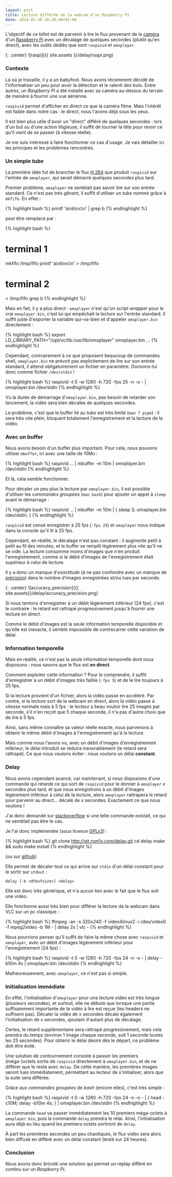 ```yaml
---
layout: post
title: Lecture différée de la webcam d'un Raspberry Pi
date: 2014-01-20 10:20:40+01:00
---
```


L'objectif de ce billet est de parvenir à lire le flux provenant de la
[caméra][] d'un [Raspberry Pi][] avec un décalage de quelques secondes (plutôt
qu'en direct), avec les outils dédiés que sont `raspivid` et `omxplayer`.

[caméra]: http://www.raspberrypi.org/camera
[raspberry pi]: https://fr.wikipedia.org/wiki/Raspberry_Pi

{: .center}
![raspi]({{ site.assets }}/delay/raspi.png)


### Contexte

Là où je travaille, il y a un babyfoot. Nous avons récemment décidé de
l'informatiser un peu pour avoir la détection et le ralenti des buts. Entre
autres, un _Raspberry Pi_ a été installé avec sa caméra au-dessus du terrain de
manière à fournir une vue aérienne.

`raspivid` permet d'afficher en direct ce que la caméra filme. Mais l'intérêt
est faible dans notre cas : le direct, nous l'avons déjà sous les yeux.

Il est bien plus utile d'avoir un "direct" différé de quelques secondes : lors
d'un but ou d'une action litigieuse, il suffit de tourner la tête pour revoir ce
qu'il vient de se passer (à vitesse réelle).

Je me suis intéressé à faire fonctionner ce cas d'usage. Je vais détailler ici
les principes et les problèmes rencontrés.


### Un simple _tube_

La première idée fut de brancher le flux [H.264][] que produit `raspivid` sur
l'entrée de `omxplayer`, qui serait démarré quelques secondes plus tard.

[H.264]: https://fr.wikipedia.org/wiki/H.264

Premier problème, `omxplayer` ne semblait pas savoir lire sur son entrée
standard. Ce n'est pas très gênant, il suffit d'utiliser un _tube nommé_ grâce à
`mkfifo`. En effet :

{% highlight bash %}
printf 'a\nb\nc\n' | grep b
{% endhighlight %}

peut être remplacé par :

{% highlight bash %}
# terminal 1
mkfifo /tmp/fifo
printf 'a\nb\nc\n' > /tmp/fifo

# terminal 2
< /tmp/fifo grep b
{% endhighlight %}

Mais en fait, il y a plus direct : `omxplayer` n'est qu'un script _wrapper_ pour
le vrai `omxplayer.bin`, c'est lui qui empêchait la lecture sur l'entrée
standard. Il suffit juste d'exporter la variable qui-va-bien et d'appeler
`omxplayer.bin` directement :

{% highlight bash %}
export LD_LIBRARY_PATH="/opt/vc/lib:/usr/lib/omxplayer"
omxplayer.bin …
{% endhighlight %}

Cependant, contrairement à ce que proposent beaucoup de commandes shell,
`omxplayer.bin` ne prévoit pas explicitement de lire sur son entrée standard, il
attend obligatoirement un fichier en paramètre. Donnons-lui donc comme fichier
`/dev/stdin` !

{% highlight bash %}
raspivid -t 0 -w 1280 -h 720 -fps 25 -n -o - | omxplayer.bin /dev/stdin
{% endhighlight %}

Vu la durée de démarrage d'`omxplayer.bin`, pas besoin de retarder son
lancement, la vidéo sera bien décalée de quelques secondes.

Le problème, c'est que le buffer lié au _tube_ est très limité (`man 7 pipe`) :
il sera très vite plein, bloquant totalement l'enregistrement et la lecture de
la vidéo.


### Avec un buffer

Nous avons besoin d'un buffer plus important. Pour cela, nous pouvons utiliser
`mbuffer`, ici avec une taille de 10Mo :

{% highlight bash %}
raspivid … | mbuffer -m 10m | omxplayer.bin /dev/stdin
{% endhighlight %}

Et là, cela semble fonctionner.

Pour décaler un peu plus la lecture par `omxplayer.bin`, il est possible
d'utiliser les _commandes groupées_ (`man bash`) pour ajouter un appel à `sleep`
avant le démarrage :

{% highlight bash %}
raspivid … | mbuffer -m 10m | { sleep 3; omxplayer.bin /dev/stdin; }
{% endhighlight %}

`raspivid` est censé enregistrer à 25 fps (`-fps 25`) et `omxplayer` nous
indique dans la console qu'il lit à 25 fps.

Cependant, en réalité, le décalage n'est pas constant : il augmente petit à
petit au fil des minutes, et le buffer se remplit légèrement plus vite qu'il ne
se vide. La lecture consomme moins d'images que n'en produit l'enregistrement,
comme si le débit d'images de l'enregistrement était supérieur à celui de
lecture.

Il y a donc un manque d'_exactitude_ (à ne pas confondre avec un manque de
[précision][]) dans le nombre d'images enregistrées et/ou lues par seconde.

[précision]: http://www.dspguide.com/ch2/7.htm

{: .center}
![accuracy_precision]({{ site.assets}}/delay/accuracy_precision.png)

Si nous tentons d'enregistrer à un débit légèrement inférieur (24 fps), c'est le
contraire : le retard est rattrapé progressivement jusqu'à fournir une lecture
en direct.

Comme le débit d'images est la seule information temporelle disponible et
qu'elle est inexacte, il semble impossible de contrecarrer cette variation de
délai.


### Information temporelle

Mais en réalité, ce n'est pas la seule information temporelle dont nous
disposons : nous savons que le flux est **en direct**.

Comment exploiter cette information ? Pour le comprendre, il suffit
d'enregistrer à un débit d'images très faible (`-fps 5`) et de le lire toujours
à 25 fps.

Si la lecture provient d'un fichier, alors la vidéo passe en accéléré. Par
contre, si la lecture sort de la webcam en direct, alors la vidéo passe à
vitesse normale mais à 5 fps : le lecteur a beau vouloir lire 25 images par
seconde, s'il n'en reçoit que 5 chaque seconde, il n'a pas d'autre choix que de
lire à 5 fps.

Ainsi, sans même connaître sa valeur réelle exacte, nous parvenons à obtenir le
même débit d'images à l'enregistrement qu'à la lecture.

Mais comme nous l'avons vu, avec un débit d'images d'enregistrement inférieur,
le délai introduit se réduira inexorablement (le retard sera rattrapé). Ce que
nous voulons éviter : nous voulons un délai **constant**.


### Delay

Nous avons cependant avancé, car maintenant, si nous disposions d'une commande
qui retarde ce qui sort de `raspivid` pour le donner à `omxplayer` _x_ secondes
plus tard, et que nous enregistrons à un débit d'images légèrement inférieur à
celui de la lecture, alors `omxplayer` rattrapera le retard pour parvenir au
direct… décalé de _x_ secondes. Exactement ce que nous voulons !

J'ai donc demandé sur [stackoverflow][] si une telle commande existait, ce qui
ne semblait pas être le cas.

[stackoverflow]: http://stackoverflow.com/questions/20979694/is-there-a-shell-command-to-delay-a-buffer

Je l'ai donc implémentée (sous licence [GPLv3][]) :

[gplv3]: https://fr.wikipedia.org/wiki/Licence_publique_g%C3%A9n%C3%A9rale_GNU

{% highlight bash %}
git clone http://git.rom1v.com/delay.git
cd delay
make && sudo make install
{% endhighlight %}

(ou sur [github](https://github.com/rom1v/delay))

Elle permet de décaler tout ce qui arrive sur `stdin` d'un délai constant pour
le sortir sur `stdout` :

    delay [-b <dtbufsize>] <delay>

Elle est donc très générique, et n'a aucun lien avec le fait que le flux soit
une vidéo.

Elle fonctionne aussi très bien pour différer la lecture de la webcam dans VLC
sur un pc classique :

{% highlight bash %}
ffmpeg -an -s 320x240 -f video4linux2 -i /dev/video0 -f mpeg2video -b 1M - |
  delay 2s | vlc -
{% endhighlight %}

Nous pourrions penser qu'il suffit de faire la même chose avec `raspivid` et
`omxplayer`, avec un débit d'images légèrement inférieur pour l'enregistrement
(24 fps) :

{% highlight bash %}
raspivid -t 0 -w 1280 -h 720 -fps 24 -n -o - |
  delay -b10m 4s |
  omxplayer.bin /dev/stdin
{% endhighlight %}

Malheureusement, avec `omxplayer`, ce n'est pas si simple.


### Initialisation immédiate

En effet, l'initialisation d'`omxplayer` pour une lecture vidéo est très longue
(plusieurs secondes), et surtout, elle ne débute que lorsque une partie
suffisamment importante de la vidéo à lire est reçue (les headers ne suffisent
pas). Décaler la vidéo de _x_ secondes décale également l'initialisation de _x_
secondes, ajoutant d'autant plus de décalage.

Certes, le retard supplémentaire sera rattrapé progressivement, mais cela
prendra du temps (environ 1 image chaque seconde, soit 1 seconde toutes les 25
secondes). Pour obtenir le délai désiré dès le départ, ce problème doit être
évité.

Une solution de contournement consiste à passer les premiers (méga-)octets
sortis de `raspivid` directement à `omxplayer.bin`, et de ne différer que le
reste avec `delay`. De cette manière, les premières images seront lues
immédiatement, permettant au lecteur de s'initialiser, alors que la suite sera
différée.

Grâce aux _commandes groupées_ de _bash_ (encore elles), c'est très simple :

{% highlight bash %}
raspivid -t 0 -w 1280 -h 720 -fps 24 -n -o - |
  { head -c10M; delay -b10m 4s; } |
  omxplayer.bin /dev/stdin
{% endhighlight %}

La commande `head` va passer immédiatement les 10 premiers méga-octets à
`omxplayer.bin`, puis la commande `delay` prendra le relai. Ainsi,
l'initialisation aura déjà eu lieu quand les premiers octets sortiront de
`delay`.

À part les premières secondes un peu chaotiques, le flux vidéo sera alors bien
diffusé en différé avec un délai constant (testé sur 24 heures).


### Conclusion

Nous avons donc bricolé une solution qui permet un replay différé en continu sur
un _Raspberry Pi_.
